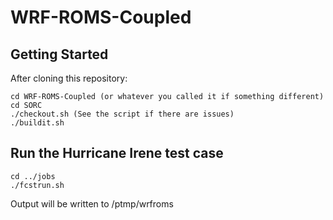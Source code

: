 # WRF-ROMS-Coupled

## Getting Started

After cloning this repository:
``` Shell
cd WRF-ROMS-Coupled (or whatever you called it if something different)
cd SORC
./checkout.sh (See the script if there are issues)
./buildit.sh
```
## Run the Hurricane Irene test case
``` Shell
cd ../jobs
./fcstrun.sh
```
Output will be written to /ptmp/wrfroms
